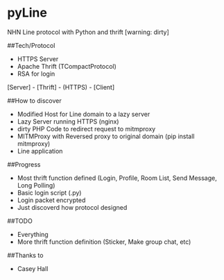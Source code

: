 pyLine
======

NHN Line protocol with Python and thrift [warning: dirty]

##Tech/Protocol
* HTTPS Server
* Apache Thrift (TCompactProtocol)
* RSA for login

[Server] - [Thrift] - (HTTPS) - [Client]

##How to discover
* Modified Host for Line domain to a lazy server
* Lazy Server running HTTPS (nginx)
* dirty PHP Code to redirect request to mitmproxy
* MITMProxy with Reversed proxy to original domain (pip install mitmproxy)
* Line application

##Progress
* Most thrift function defined (Login, Profile, Room List, Send Message, Long Polling)
* Basic login script (.py)
* Login packet encrypted
* Just discoverd how protocol designed


##TODO
* Everything
* More thrift function definition (Sticker, Make group chat, etc)

##Thanks to
* Casey Hall
